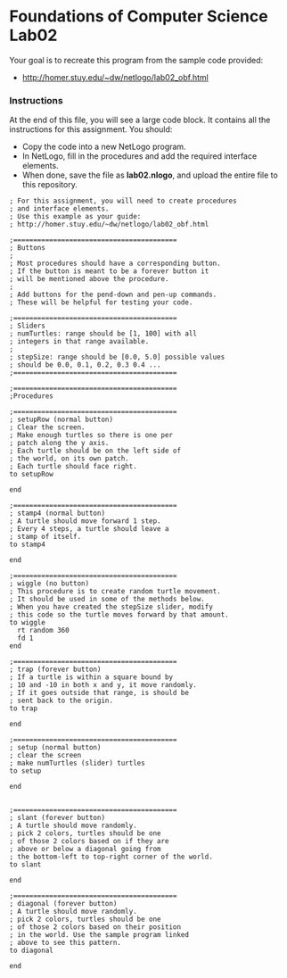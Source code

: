 # Foundations of Computer Science Lab02

Your goal is to recreate this program from the sample code provided:
- <http://homer.stuy.edu/~dw/netlogo/lab02_obf.html>

### Instructions
At the end of this file, you will see a large code block. It contains all the instructions for this assignment. You should:
- Copy the code into a new NetLogo program.
- In NetLogo, fill in the procedures and add the required interface elements.
- When done, save the file as __lab02.nlogo__, and upload the entire file to this repository.

```
; For this assignment, you will need to create procedures
; and interface elements.
; Use this example as your guide:
; http://homer.stuy.edu/~dw/netlogo/lab02_obf.html

;=========================================
; Buttons
;
; Most procedures should have a corresponding button.
; If the button is meant to be a forever button it
; will be mentioned above the procedure.
;
; Add buttons for the pend-down and pen-up commands.
; These will be helpful for testing your code.

;=========================================
; Sliders
; numTurtles: range should be [1, 100] with all
; integers in that range available.
;
; stepSize: range should be [0.0, 5.0] possible values
; should be 0.0, 0.1, 0.2, 0.3 0.4 ...
;=========================================

;=========================================
;Procedures

;=========================================
; setupRow (normal button)
; Clear the screen.
; Make enough turtles so there is one per
; patch along the y axis.
; Each turtle should be on the left side of
; the world, on its own patch.
; Each turtle should face right.
to setupRow

end

;=========================================
; stamp4 (normal button)
; A turtle should move forward 1 step.
; Every 4 steps, a turtle should leave a
; stamp of itself.
to stamp4

end

;=========================================
; wiggle (no button)
; This procedure is to create random turtle movement.
; It should be used in some of the methods below.
; When you have created the stepSize slider, modify
; this code so the turtle moves forward by that amount.
to wiggle
  rt random 360
  fd 1
end

;=========================================
; trap (forever button)
; If a turtle is within a square bound by
; 10 and -10 in both x and y, it move randomly.
; If it goes outside that range, is should be
; sent back to the origin.
to trap

end

;=========================================
; setup (normal button)
; clear the screen
; make numTurtles (slider) turtles
to setup

end


;=========================================
; slant (forever button)
; A turtle should move randomly.
; pick 2 colors, turtles should be one
; of those 2 colors based on if they are
; above or below a diagonal going from
; the bottom-left to top-right corner of the world.
to slant

end

;=========================================
; diagonal (forever button)
; A turtle should move randomly.
; pick 2 colors, turtles should be one
; of those 2 colors based on their position
; in the world. Use the sample program linked
; above to see this pattern.
to diagonal

end
```
